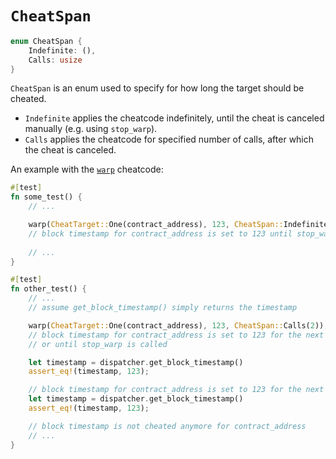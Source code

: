 # `CheatSpan`

```rust
enum CheatSpan {
    Indefinite: (),
    Calls: usize
}
```

`CheatSpan` is an enum used to specify for how long the target should be cheated.
- `Indefinite` applies the cheatcode indefinitely, until the cheat is canceled manually (e.g. using `stop_warp`).
- `Calls` applies the cheatcode for specified number of calls, after which the cheat is canceled. 


An example with the [`warp`](./block_timestamp/warp.md) cheatcode:
```rust 
#[test]
fn some_test() {
    // ...

    warp(CheatTarget::One(contract_address), 123, CheatSpan::Indefinite);
    // block timestamp for contract_address is set to 123 until stop_warp is called
    
    // ...
}
```

```rust 
#[test]
fn other_test() {
    // ...
    // assume get_block_timestamp() simply returns the timestamp

    warp(CheatTarget::One(contract_address), 123, CheatSpan::Calls(2));
    // block timestamp for contract_address is set to 123 for the next 2 calls
    // or until stop_warp is called

    let timestamp = dispatcher.get_block_timestamp()
    assert_eq!(timestamp, 123);

    // block timestamp for contract_address is set to 123 for the next 1 call
    let timestamp = dispatcher.get_block_timestamp()
    assert_eq!(timestamp, 123);

    // block timestamp is not cheated anymore for contract_address
    // ...
}
```
